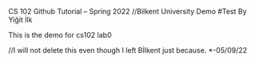 CS 102 Github Tutorial – Spring 2022 //Bilkent University Demo
#Test By Yiğit İlk

This is the demo for cs102 lab0

//I will not delete this even though I left Bİlkent just because. *-05/09/22
